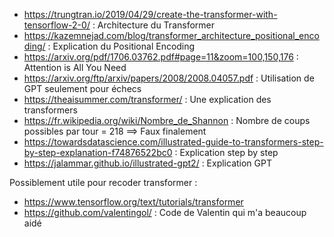 - https://trungtran.io/2019/04/29/create-the-transformer-with-tensorflow-2-0/ : Architecture du Transformer
- https://kazemnejad.com/blog/transformer_architecture_positional_encoding/ : Explication du Positional Encoding
- https://arxiv.org/pdf/1706.03762.pdf#page=11&zoom=100,150,176 : Attention is All You Need
- https://arxiv.org/ftp/arxiv/papers/2008/2008.04057.pdf : Utilisation de GPT seulement pour échecs
- https://theaisummer.com/transformer/ : Une explication des transformers
- https://fr.wikipedia.org/wiki/Nombre_de_Shannon : Nombre de coups possibles par tour = 218 ==> Faux finalement
- https://towardsdatascience.com/illustrated-guide-to-transformers-step-by-step-explanation-f74876522bc0 : Explication step by step
- https://jalammar.github.io/illustrated-gpt2/ : Explication GPT


Possiblement utile pour recoder transformer :
- https://www.tensorflow.org/text/tutorials/transformer
- https://github.com/valentingol/ : Code de Valentin qui m'a beaucoup aidé